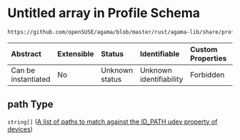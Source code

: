 # Untitled array in Profile Schema

```txt
https://github.com/openSUSE/agama/blob/master/rust/agama-lib/share/profile.schema.json#/properties/network/properties/connections/items/properties/match/properties/path
```



| Abstract            | Extensible | Status         | Identifiable            | Custom Properties | Additional Properties | Access Restrictions | Defined In                                                          |
| :------------------ | :--------- | :------------- | :---------------------- | :---------------- | :-------------------- | :------------------ | :------------------------------------------------------------------ |
| Can be instantiated | No         | Unknown status | Unknown identifiability | Forbidden         | Allowed               | none                | [profile.schema.json\*](profile.schema.json "open original schema") |

## path Type

`string[]` ([A list of paths to match against the ID\_PATH udev property of devices](profile-properties-network-settings-properties-network-connections-to-be-defined-items-properties-match-settings-properties-path-a-list-of-paths-to-match-against-the-id_path-udev-property-of-devices.md))

